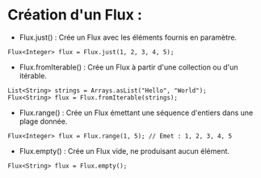 <!-- .slide: -->

# Création d'un Flux :

* Flux.just() : Crée un Flux avec les éléments fournis en paramètre.
```java[]
Flux<Integer> flux = Flux.just(1, 2, 3, 4, 5);
```
* Flux.fromIterable() : Crée un Flux à partir d'une collection ou d'un itérable.
```java[]
List<String> strings = Arrays.asList("Hello", "World");
Flux<String> flux = Flux.fromIterable(strings);
```
* Flux.range() : Crée un Flux émettant une séquence d'entiers dans une plage donnée.
```java[]
Flux<Integer> flux = Flux.range(1, 5); // Émet : 1, 2, 3, 4, 5
```
* Flux.empty() : Crée un Flux vide, ne produisant aucun élément.
```java[]
Flux<String> flux = Flux.empty();
```
